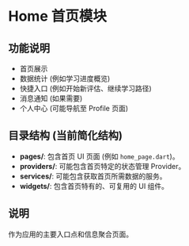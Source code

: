 # Home 首页模块

## 功能说明
- 首页展示
- 数据统计 (例如学习进度概览)
- 快捷入口 (例如开始新评估、继续学习路径)
- 消息通知 (如果需要)
- 个人中心 (可能导航至 Profile 页面)

## 目录结构 (当前简化结构)
*   **pages/**: 包含首页 UI 页面 (例如 `home_page.dart`)。
*   **providers/**: 可能包含首页特定的状态管理 Provider。
*   **services/**: 可能包含获取首页所需数据的服务。
*   **widgets/**: 包含首页特有的、可复用的 UI 组件。

## 说明
作为应用的主要入口点和信息聚合页面。 